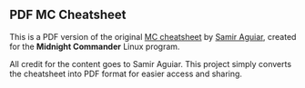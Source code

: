 ## PDF MC Cheatsheet

This is a PDF version of the original [MC cheatsheet](https://gist.github.com/samiraguiar/9cd4264445545cfd459d) by [Samir Aguiar](https://gist.github.com/samiraguiar), created for the **Midnight Commander** Linux program.

All credit for the content goes to Samir Aguiar. This project simply converts the cheatsheet into PDF format for easier access and sharing.
